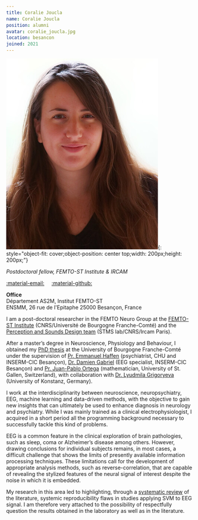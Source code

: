 ```yaml
---
title: Coralie Joucla
name: Coralie Joucla
position: alumni
avatar: coralie_joucla.jpg
location: besancon
joined: 2021
---
```


![img](../images/people/coralie_joucla.jpg){: style="object-fit: cover;object-position: center top;width: 200px;height: 200px;"}

_Postdoctoral fellow, FEMTO-ST Institute & IRCAM_<br>

<a href="mailto:coralie.joucla.pro@gmail.com">:material-email:</a>&nbsp;&nbsp;&nbsp;&nbsp;
<a href="https://github.com/CoraJou">:material-github:</a>&nbsp;&nbsp;&nbsp;&nbsp;

**Office**<br>
Département AS2M, Institut FEMTO-ST <br>
ENSMM, 26 rue de l'Epitaphe
25000 Besançon, France

I am a post-doctoral researcher in the FEMTO Neuro Group at the [FEMTO-ST Institute](https://www.femto-st.fr/fr/Departements-de-recherche/AS2M/Presentation) (CNRS/Université de Bourgogne Franche-Comté) and the [Perception and Sounds Design team](https://www.ircam.fr/recherche/equipes-recherche/pds/) (STMS lab/CNRS/Ircam Paris).

After a master’s degree in Neuroscience, Physiology and Behaviour, I obtained my [PhD thesis](http://www.theses.fr/2020UBFCE014) at the University of Bourgogne Franche-Comté under the supervision of [Pr. Emmanuel Haffen](https://www.researchgate.net/profile/Emmanuel-Haffen) (psychiatrist, CHU and INSERM-CIC Besançon), [Dr. Damien Gabriel](http://gabrieldamien.free.fr/) (EEG specialist, INSERM-CIC Besançon) and [Pr. Juan-Pablo Ortega](https://juan-pablo-ortega.com/) (mathematician, University of St. Gallen, Switzerland), with collaboration with [Dr. Lyudmila Grigoryeva](https://scholar.google.fr/citations?user=svYRWEMAAAAJ&hl=fr) (University of Konstanz, Germany).

I work at the interdisciplinarity between neuroscience, neuropsychiatry, EEG, machine learning and data-driven methods, with the objective to gain new insights that can ultimately be used to enhance diagnosis in neurology and psychiatry. While I was mainly trained as a clinical electrophysiologist, I acquired in a short period all the programming background necessary to successfully tackle this kind of problems.

EEG is a common feature in the clinical exploration of brain pathologies, such as sleep, coma or Alzheimer’s disease among others. However, drawing conclusions for individual subjects remains, in most cases, a difficult challenge that shows the limits of presently available information processing techniques. These limitations call for the development of appropriate analysis methods, such as reverse-correlation, that are capable of revealing the stylized features of the neural signal of interest despite the noise in which it is embedded.

My research in this area led to highlighting, through a [systematic review](https://www.biorxiv.org/content/10.1101/2021.12.14.472588v1) of the literature, systemic reproducibility flaws in studies applying SVM to EEG signal. I am therefore very attached to the possibility of respectfully question the results obtained in the laboratory as well as in the literature.

